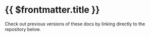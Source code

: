 # {{ $frontmatter.title }}

Check out previous versions of these docs by linking directly to the repository below.
